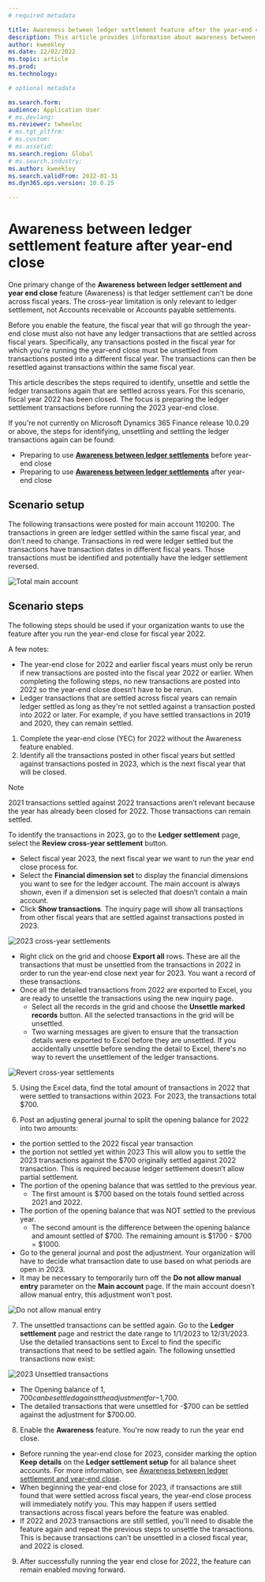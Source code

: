```yaml
---
# required metadata

title: Awareness between ledger settlement feature after the year-end close
description: This article provides information about awareness between ledger settlements feature after the General ledger year-end close.
author: kweekley
ms.date: 12/02/2022
ms.topic: article
ms.prod: 
ms.technology: 

# optional metadata

ms.search.form:  
audience: Application User
# ms.devlang: 
ms.reviewer: twheeloc
# ms.tgt_pltfrm: 
# ms.custom:
# ms.assetid:
ms.search.region: Global
# ms.search.industry: 
ms.author: kweekley
ms.search.validFrom: 2022-01-31
ms.dyn365.ops.version: 10.0.25

---
```

# Awareness between ledger settlement feature after year-end close

One primary change of the **Awareness between ledger settlement and year end close** feature (Awareness) is that ledger settlement can't be done across fiscal years. The cross-year limitation is only relevant to ledger settlement, not Accounts receivable or Accounts payable settlements. 

Before you enable the feature, the fiscal year that will go through the year-end close must also not have any ledger transactions that are settled across fiscal years. Specifically, any transactions posted in the fiscal year for which you're running the year-end close must be unsettled from transactions posted into a different fiscal year. The transactions can then be resettled against transactions within the same fiscal year. 

This article describes the steps required to identify, unsettle and settle the ledger transactions again that are settled across years. For this scenario, fiscal year 2022 has been closed. The focus is preparing the ledger settlement transactions before running the 2023 year-end close. 

If you're not currently on Microsoft Dynamics 365 Finance release 10.0.29 or above, the steps for identifying, unsettling and settling the ledger transactions again can be found:

 - Preparing to use [**Awareness between ledger settlements**](ledger-settle-yec.md) before year-end close 
 - Preparing to use [**Awareness between ledger settlements**](ledger-settle-yec-after.md) after year-end close


## Scenario setup
The following transactions were posted for main account 110200. The transactions in green are ledger settled within the same fiscal year, and don’t need to change. Transactions in red were ledger settled but the transactions have transaction dates in different fiscal years. Those transactions must be identified and potentially have the ledger settlement reversed. 

![Total main account](./media/excel.png)

## Scenario steps
The following steps should be used if your organization wants to use the feature after you run the year-end close for fiscal year 2022. 

A few notes:
-   The year-end close for 2022 and earlier fiscal years must only be rerun if new transactions are posted into the fiscal year 2022 or earlier. When completing the following steps, no new transactions are posted into 2022 so the year-end close doesn’t have to be rerun.
-   Ledger transactions that are settled across fiscal years can remain ledger settled as long as they're not settled against a transaction posted into 2022 or later.  For example, if you have settled transactions in 2019 and 2020, they can remain settled.

1.	Complete the year-end close (YEC) for 2022 without the Awareness feature enabled. 
2.	Identify all the transactions posted in other fiscal years but settled against transactions posted in 2023, which is the next fiscal year that will be closed. 

>[!Note] 
> 2021 transactions settled against 2022 transactions aren’t relevant because the year has already been closed for 2022. Those transactions can remain settled. 

To identify the transactions in 2023, go to the **Ledger settlement** page, select the **Review cross-year settlement** button. 
-   Select fiscal year 2023, the next fiscal year we want to run the year end close process for.
-   Select the **Financial dimension set** to display the financial dimensions you want to see for the ledger account. The main account is always shown, even if a dimension set is selected that doesn’t contain a main account. 
-   Click **Show transactions**. The inquiry page will show all transactions from other fiscal years that are settled against transactions posted in 2023.  

![2023 cross-year settlements](./media/2023-cross-settlement.png)

-   Right click on the grid and choose **Export all** rows. These are all the transactions that must be unsettled from the transactions in 2022 in order to run the year-end close next year for 2023. You want a record of these transactions.  
-   Once all the detailed transactions from 2022 are exported to Excel, you are ready to unsettle the transactions using the new inquiry page. 
    -   Select all the records in the grid and choose the **Unsettle marked records** button. All the selected transactions in the grid will be unsettled.
    -   Two warning messages are given to ensure that the transaction details were exported to Excel before they are unsettled. If you accidentally unsettle before sending the detail to Excel, there's no way to revert the unsettlement of the ledger transactions. 

![Revert cross-year settlements](./media/revert-settlement.png)

5.	Using the Excel data, find the total amount of transactions in 2022 that were settled to transactions within 2023. For 2023, the transactions total $700. 

6.	Post an adjusting general journal to split the opening balance for 2022 into two amounts: 
 - the portion settled to the 2022 fiscal year transaction 
 - the portion not settled yet within 2023 
This will allow you to settle the 2023 transactions against the $700 originally settled against 2022 transaction. This is required because ledger settlement doesn’t allow partial settlement. 
-   The portion of the opening balance that was settled to the previous year.
    -   The first amount is $700 based on the totals found settled across 2021 and 2022.
-   The portion of the opening balance that was NOT settled to the previous year. 
    -   The second amount is the difference between the opening balance and amount settled of $700. The remaining amount is $1700 - $700 = $1000.  
-   Go to the general journal and post the adjustment. Your organization will have to decide what transaction date to use based on what periods are open in 2023.
-   It may be necessary to temporarily turn off the **Do not allow manual entry** parameter on the **Main account** page. If the main account doesn’t allow manual entry, this adjustment won’t post. 

![Do not allow manual entry](./media/no-manual4.png)

7.	The unsettled transactions can be settled again. Go to the **Ledger settlement** page and restrict the date range to 1/1/2023 to 12/31/2023. Use the detailed transactions sent to Excel to find the specific transactions that need to be settled again. The following unsettled transactions now exist:

![2023 Unsettled transactions](./media/2023-unsettled5.png)

-   The Opening balance of $1,700 can be settled against the adjustment for -$1,700. 
-   The detailed transactions that were unsettled for -$700 can be settled against the adjustment for $700.00.  
8.	Enable the **Awareness** feature. You're now ready to run the year end close. 
-   Before running the year-end close for 2023, consider marking the option **Keep details** on the **Ledger settlement setup** for all balance sheet accounts. For more information, see [Awareness between ledger settlement and year-end close](awareness-between-ledger-settlement-year-end-close.md).   
-   When beginning the year-end close for 2023, if transactions are still found that were settled across fiscal years, the year-end close process will immediately notify you. This may happen if users settled transactions across fiscal years before the feature was enabled.
-   If 2022 and 2023 transactions are still settled, you'll need to disable the feature again and repeat the previous steps to unsettle the transactions. This is because transactions can't be unsettled in a closed fiscal year, and 2022 is closed. 
9.	After successfully running the year end close for 2022, the feature can remain enabled moving forward. 






